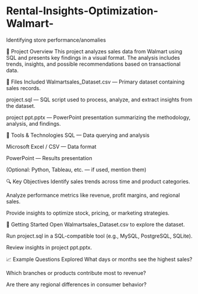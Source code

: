 # Rental-Insights-Optimization-Walmart-
Identifying store performance/anomalies

📁 Project Overview
This project analyzes sales data from Walmart using SQL and presents key findings in a visual format. The analysis includes trends, insights, and possible recommendations based on transactional data.

📂 Files Included
Walmartsales_Dataset.csv — Primary dataset containing sales records.

project.sql — SQL script used to process, analyze, and extract insights from the dataset.

project ppt.pptx — PowerPoint presentation summarizing the methodology, analysis, and findings.

🧰 Tools & Technologies
SQL — Data querying and analysis

Microsoft Excel / CSV — Data format

PowerPoint — Results presentation

(Optional: Python, Tableau, etc. — if used, mention them)

🔍 Key Objectives
Identify sales trends across time and product categories.

Analyze performance metrics like revenue, profit margins, and regional sales.

Provide insights to optimize stock, pricing, or marketing strategies.

🚀 Getting Started
Open Walmartsales_Dataset.csv to explore the dataset.

Run project.sql in a SQL-compatible tool (e.g., MySQL, PostgreSQL, SQLite).

Review insights in project ppt.pptx.

📈 Example Questions Explored
What days or months see the highest sales?

Which branches or products contribute most to revenue?

Are there any regional differences in consumer behavior?

